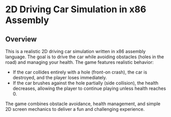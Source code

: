 ﻿# 2D Driving Car Simulation in x86 Assembly

## Overview
This is a realistic 2D driving car simulation written in x86 assembly language. The goal is to drive the car while avoiding obstacles (holes in the road) and managing your health. The game features realistic behavior:

- If the car collides entirely with a hole (front-on crash), the car is destroyed, and the player loses immediately.
- If the car brushes against the hole partially (side collision), the health decreases, allowing the player to continue playing unless health reaches 0.

The game combines obstacle avoidance, health management, and simple 2D screen mechanics to deliver a fun and challenging experience.
